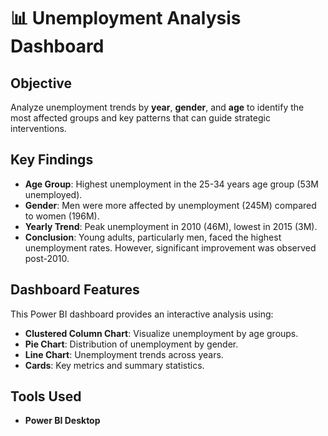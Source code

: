 # 📊 Unemployment Analysis Dashboard

## Objective
Analyze unemployment trends by **year**, **gender**, and **age** to identify the most affected groups and key patterns that can guide strategic interventions.

## Key Findings
- **Age Group**: Highest unemployment in the 25-34 years age group (53M unemployed).
- **Gender**: Men were more affected by unemployment (245M) compared to women (196M).
- **Yearly Trend**: Peak unemployment in 2010 (46M), lowest in 2015 (3M).
- **Conclusion**: Young adults, particularly men, faced the highest unemployment rates. However, significant improvement was observed post-2010.

## Dashboard Features
This Power BI dashboard provides an interactive analysis using:
- **Clustered Column Chart**: Visualize unemployment by age groups.
- **Pie Chart**: Distribution of unemployment by gender.
- **Line Chart**: Unemployment trends across years.
- **Cards**: Key metrics and summary statistics.

## Tools Used
- **Power BI Desktop**
